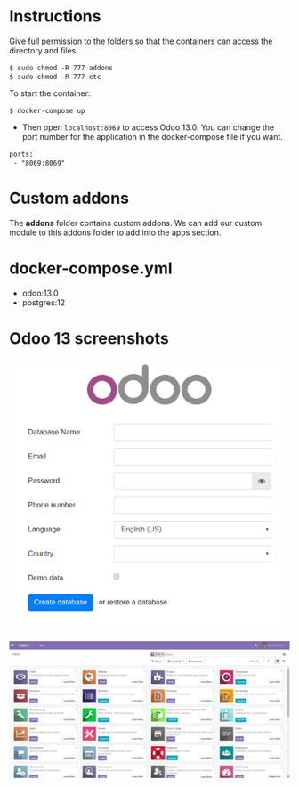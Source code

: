 # Instructions

Give full permission to the folders so that the containers can access the directory and files.
```
$ sudo chmod -R 777 addons
$ sudo chmod -R 777 etc
```

To start the container:
```
$ docker-compose up
```

* Then open `localhost:8069` to access Odoo 13.0. You can change the port number for the application in the docker-compose file if you want.

```
ports:
 - "8069:8069"
```

# Custom addons

The **addons** folder contains custom addons. We can add our custom module to this addons folder to add into the apps section.


# docker-compose.yml

* odoo:13.0
* postgres:12

# Odoo 13 screenshots

![odoo-13-welcome-docker](screenshots/odoo-13.png)

![odoo-13-apps-docker](screenshots/odoo-13-apps.png)
